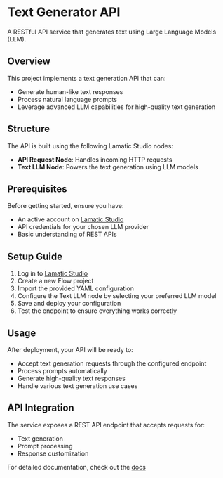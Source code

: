 # Text Generator API

A RESTful API service that generates text using Large Language Models (LLM).

## Overview
This project implements a text generation API that can:
- Generate human-like text responses
- Process natural language prompts
- Leverage advanced LLM capabilities for high-quality text generation

## Structure
The API is built using the following Lamatic Studio nodes:
- **API Request Node**: Handles incoming HTTP requests
- **Text LLM Node**: Powers the text generation using LLM models

## Prerequisites
Before getting started, ensure you have:
- An active account on [Lamatic Studio](https://studio.lamatic.ai)
- API credentials for your chosen LLM provider
- Basic understanding of REST APIs

## Setup Guide
1. Log in to [Lamatic Studio](https://studio.lamatic.ai)
2. Create a new Flow project
3. Import the provided YAML configuration
4. Configure the Text LLM node by selecting your preferred LLM model
5. Save and deploy your configuration
6. Test the endpoint to ensure everything works correctly

## Usage
After deployment, your API will be ready to:
- Accept text generation requests through the configured endpoint
- Process prompts automatically
- Generate high-quality text responses
- Handle various text generation use cases

## API Integration
The service exposes a REST API endpoint that accepts requests for:
- Text generation
- Prompt processing
- Response customization

For detailed documentation, check out the [docs](https://docs.lamatic.ai/)